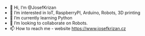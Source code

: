 - 👋 Hi, I’m @JosefKrizan
- 👀 I’m interested in IoT, RaspberryPI, Arduino, Robots, 3D printing
- 🌱 I’m currently learning Python
- 💞️ I’m looking to collaborate on Robots.
- 📫 How to reach me - website https://www.josefkrizan.cz

<!---
JosefKrizan/JosefKrizan is a ✨ special ✨ repository because its `README.md` (this file) appears on your GitHub profile.
You can click the Preview link to take a look at your changes.
--->
